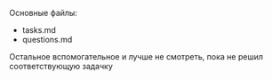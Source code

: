 Основные файлы:
- tasks.md
- questions.md

Остальное вспомогательное и лучше не смотреть, пока не решил соответствующую задачку